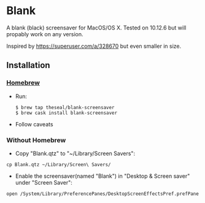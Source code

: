 # Blank
A blank (black) screensaver for MacOS/OS X.
Tested on 10.12.6 but will propably work on any version.

Inspired by https://superuser.com/a/328670 but even smaller in size.

## Installation

### [Homebrew](http://brew.sh/)
* Run:

    ```
    $ brew tap theseal/blank-screensaver
    $ brew cask install blank-screensaver
    ```
* Follow caveats

### Without Homebrew

* Copy "Blank.qtz" to "~/Library/Screen Savers":
```
cp Blank.qtz ~/Library/Screen\ Savers/
```
* Enable the screensaver(named "Blank") in "Desktop & Screen saver" under "Screen Saver":
```
open /System/Library/PreferencePanes/DesktopScreenEffectsPref.prefPane
```
